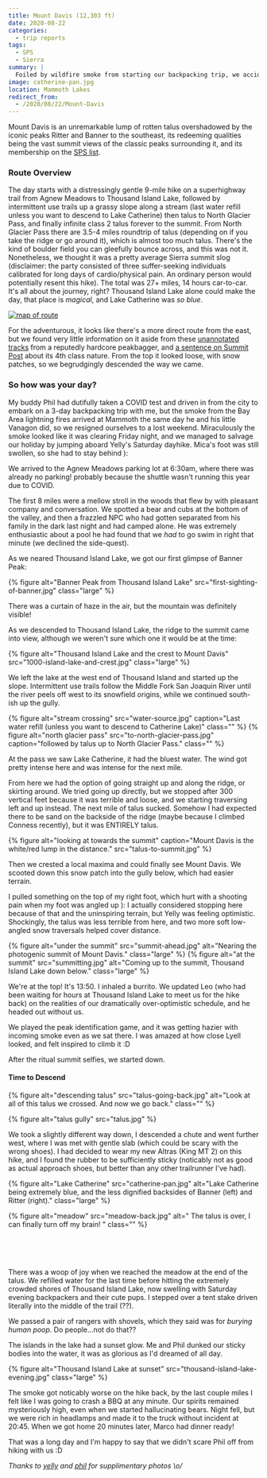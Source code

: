 ```yaml
---
title: Mount Davis (12,303 ft)
date: 2020-08-22
categories:
  - trip reports
tags:
  - SPS
  - Sierra
summary: |
  Foiled by wildfire smoke from starting our backpacking trip, we accidentally agreed to a 27-mile car-to-car ascent of an obscure peak behind Ritter & Banner!
image: catherine-pan.jpg
location: Mammoth Lakes
redirect_from:
  - /2020/08/22/Mount-Davis
---
```


Mount Davis is an unremarkable lump of rotten talus overshadowed by the iconic peaks Ritter and Banner to the southeast, its redeeming qualities being the vast summit views of the classic peaks surrounding it, and its membership on the [SPS list](https://en.wikipedia.org/wiki/Sierra_Peaks_Section#SPS_List). 

### Route Overview

The day starts with a distressingly gentle 9-mile hike on a superhighway trail from Agnew Meadows to Thousand Island Lake, followed by intermittent use trails up a grassy slope along a stream (last water refill unless you want to descend to Lake Catherine) then talus to North Glacier Pass, and finally infinite class 2 talus forever to the summit. From North Glacier Pass there are 3.5-4 miles roundtrip of talus (depending on if you take the ridge or go around it), which is almost too much talus. There's the kind of boulder field you can gleefully bounce across, and this was not it. Nonetheless, we thought it was a pretty average Sierra summit slog (disclaimer: the party consisted of three suffer-seeking individuals calibrated for long days of cardio/physical pain. An ordinary person would potentially resent this hike). The total was 27+ miles, 14 hours car-to-car. It's all about the journey, right? Thousand Island Lake alone could make the day, that place is _magical_, and Lake Catherine was _so blue_.

<a href="map.png">

![map of route](map.png)</a>

For the adventurous, it looks like there's a more direct route from the east, but we found very little information on it aside from these [unannotated tracks](https://peakbagger.com/climber/ascent.aspx?aid=1273443) from a reputedly hardcore peakbagger, and [a sentence on Summit Post](https://www.summitpost.org/mount-davis/153527) about its 4th class nature. From the top it looked loose, with snow patches, so we begrudgingly descended the way we came.

### So how was your day?

My buddy Phil had dutifully taken a COVID test and driven in from the city to embark on a 3-day backpacking trip with me, but the smoke from the Bay Area lightning fires arrived at Mammoth the same day he and his little Vanagon did, so we resigned ourselves to a lost weekend. Miraculously the smoke looked like it was clearing Friday night, and we managed to salvage our holiday by jumping aboard Yelly's Saturday dayhike. Mica's foot was still swollen, so she had to stay behind ):

We arrived to the Agnew Meadows parking lot at 6:30am, where there was already no parking! probably because the shuttle wasn't running this year due to COVID.

The first 8 miles were a mellow stroll in the woods that flew by with pleasant company and conversation. We spotted a bear and cubs at the bottom of the valley, and then a frazzled NPC who had gotten separated from his family in the dark last night and had camped alone. He was extremely enthusiastic about a pool he had found that we _had_ to go swim in right that minute (we declined the side-quest).

As we neared Thousand Island Lake, we got our first glimpse of Banner Peak:

{% figure alt="Banner Peak from Thousand Island Lake" src="first-sighting-of-banner.jpg" class="large" %}

There was a curtain of haze in the air, but the mountain was definitely visible!

As we descended to Thousand Island Lake, the ridge to the summit came into view, although we weren't sure which one it would be at the time:

{% figure alt="Thousand Island Lake and the crest to Mount Davis" src="1000-island-lake-and-crest.jpg" class="large" %}

We left the lake at the west end of Thousand Island and started up the slope. Intermittent use trails follow the Middle Fork San Joaquin River until the river peels off west to its snowfield origins, while we continued south-ish up the gully.

<div class="photos large">
{% figure alt="stream crossing" src="water-source.jpg" caption="Last water refill (unless you want to descend to Catherine Lake)" class="" %}
{% figure alt="north glacier pass" src="to-north-glacier-pass.jpg" caption="followed by talus up to North Glacier Pass." class="" %}
</div>

At the pass we saw Lake Catherine, it had the bluest water. The wind got pretty intense here and was intense for the next mile.

From here we had the option of going straight up and along the ridge, or skirting around. We tried going up directly, but we stopped after 300 vertical feet because it was terrible and loose, and we starting traversing left and up instead. The next mile of talus sucked. Somehow I had expected there to be sand on the backside of the ridge (maybe because I climbed Conness recently), but it was ENTIRELY talus.

<div class="photo-section">
<div class="photo-left-pull">

{% figure alt="looking at towards the summit" caption="Mount Davis is the white/red lump in the distance." src="talus-to-summit.jpg" %}

</div>

Then we crested a local maxima and could finally see Mount Davis. We scooted down this snow patch into the gully below, which had easier terrain. 

I pulled something on the top of my right foot, which hurt with a shooting pain when my foot was angled up ): I actually considered stopping here because of that and the uninspiring terrain, but Yelly was feeling optimistic. Shockingly, the talus was less terrible from here, and two more soft low-angled snow traversals helped cover distance.

</div>

{% figure alt="under the summit" src="summit-ahead.jpg" alt="Nearing the photogenic summit of Mount Davis." class="large" %}
{% figure alt="at the summit" src="summitting.jpg" alt="Coming up to the summit, Thousand Island Lake down below." class="large" %}

We're at the top! It's 13:50. I inhaled a burrito. We updated Leo (who had been waiting for hours at Thousand Island Lake to meet us for the hike back) on the realities of our dramatically over-optimistic schedule, and he headed out without us.

We played the peak identification game, and it was getting hazier with incoming smoke even as we sat there. I was amazed at how close Lyell looked, and felt inspired to climb it :D

After the ritual summit selfies, we started down.

#### Time to Descend

{% figure alt="descending talus" src="talus-going-back.jpg" alt="Look at all of this talus we crossed. And now we go back." class="" %}

<div class="photo-section">
<div class="photo-right-pull">

{% figure alt="talus gully" src="talus.jpg" %}
</div>

We took a slightly different way down, I descended a chute and went further west, where I was met with gentle slab (which could be scary with the wrong shoes). I had decided to wear my new Altras (King MT 2) on this hike, and I found the rubber to be sufficiently sticky (noticably not as good as actual approach shoes, but better than any other trailrunner I've had).

</div>

{% figure alt="Lake Catherine" src="catherine-pan.jpg" alt="Lake Catherine being extremely blue, and the less dignified backsides of Banner (left) and Ritter (right)." class="large" %}

<div class="photo-section">
<div class="photo-left-pull photo-small">
{% figure alt="meadow" src="meadow-back.jpg" alt="
The talus is over, I can finally turn off my brain!
" class="" %}
</div>

<br><br><br>

There was a woop of joy when we reached the meadow at the end of the talus. We refilled water for the last time before hitting the extremely crowded shores of Thousand Island Lake, now swelling with Saturday evening backpackers and their cute pups. I stepped over a tent stake driven literally into the middle of the trail (??).

We passed a pair of rangers with shovels, which they said was for _burying human poop_. Do people...not do that??

</div>

The islands in the lake had a sunset glow. Me and Phil dunked our sticky bodies into the water, it was as glorious as I'd dreamed of all day.

{% figure alt="Thousand Island Lake at sunset" src="thousand-island-lake-evening.jpg" class="large" %}

The smoke got noticably worse on the hike back, by the last couple miles I felt like I was going to crash a BBQ at any minute. Our spirits remained mysteriously high, even when we started hallucinating bears. Night fell, but we were rich in headlamps and made it to the truck without incident at 20:45. When we got home 20 minutes later, Marco had dinner ready!

That was a long day and I'm happy to say that we didn't scare Phil off from hiking with us :D

_Thanks to [yelly](https://mountains.ayeletbitton.com) and [phil](http://philipnr.mn) for supplimentary photos \o/_